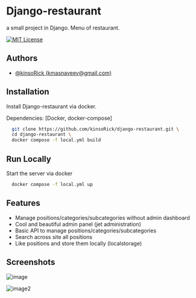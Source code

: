 
# Django-restaurant

a small project in Django. Menu of restaurant.

[![MIT License](https://img.shields.io/badge/License-MIT-green.svg)](https://choosealicense.com/licenses/mit/)

## Authors

- [@kinsoRick (kmasnaveev@gmail.com)](https://www.github.com/kinsoRick)


## Installation

Install Django-restaurant via docker.

Dependencies: [Docker, docker-compose]

```bash
  git clone https://github.com/kinsoRick/django-restaurant.git \
  cd django-restaurant \
  docker compose -f local.yml build
```

## Run Locally

Start the server via docker

```bash
  docker compose -f local.yml up
```


## Features

- Manage positions/categories/subcategories without admin dashboard
- Cool and beautiful admin panel (jet administration)
- Basic API to manage positions/categories/subcategories
- Search across site all positions
- Like positions and store them locally (localstorage)

## Screenshots
![image](https://imgur.com/0gHXO5R.png)

![image2](https://imgur.com/A3S9Q8b.png)
